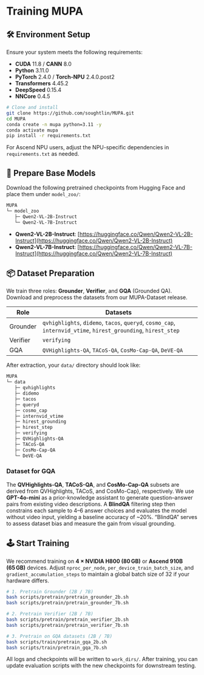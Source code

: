 # Training MUPA

## 🛠️ Environment Setup

Ensure your system meets the following requirements:

* **CUDA** 11.8 / **CANN** 8.0
* **Python** 3.11.0
* **PyTorch** 2.4.0 / **Torch-NPU** 2.4.0.post2
* **Transformers** 4.45.2
* **DeepSpeed** 0.15.4
* **NNCore** 0.4.5

```bash
# Clone and install
git clone https://github.com/soughtlin/MUPA.git
cd MUPA
conda create -n mupa python=3.11 -y
conda activate mupa
pip install -r requirements.txt
```

For Ascend NPU users, adjust the NPU-specific dependencies in `requirements.txt` as needed.

## 🔑 Prepare Base Models

Download the following pretrained checkpoints from Hugging Face and place them under `model_zoo/`:

```bash
MUPA
└─ model_zoo
   ├─ Qwen2-VL-2B-Instruct
   └─ Qwen2-VL-7B-Instruct
```

* **Qwen2-VL-2B-Instruct**: [https://huggingface.co/Qwen/Qwen2-VL-2B-Instruct](https://huggingface.co/Qwen/Qwen2-VL-2B-Instruct)
* **Qwen2-VL-7B-Instruct**: [https://huggingface.co/Qwen/Qwen2-VL-7B-Instruct](https://huggingface.co/Qwen/Qwen2-VL-7B-Instruct)

## 📦 Dataset Preparation

We train three roles: **Grounder**, **Verifier**, and **GQA** (Grounded QA). Download and preprocess the datasets from our MUPA-Dataset release.

| Role     | Datasets                                                                                                       |
| -------- | -------------------------------------------------------------------------------------------------------------- |
| Grounder | `qvhighlights`, `didemo`, `tacos`, `queryd`, `cosmo_cap`, `internvid_vtime`, `hirest_grounding`, `hirest_step` |
| Verifier | `verifying`                                                                                                    |
| GQA      | `QVHighlights-QA`, `TACoS-QA`, `CosMo-Cap-QA`, `DeVE-QA`                                                       |

After extraction, your `data/` directory should look like:

```bash
MUPA
└─ data
   ├─ qvhighlights
   ├─ didemo
   ├─ tacos
   ├─ queryd
   ├─ cosmo_cap
   ├─ internvid_vtime
   ├─ hirest_grounding
   ├─ hirest_step
   ├─ verifying
   ├─ QVHighlights-QA
   ├─ TACoS-QA
   ├─ CosMo-Cap-QA
   └─ DeVE-QA
```

### Dataset for GQA

The **QVHighlights-QA**, **TACoS-QA**, and **CosMo-Cap-QA** subsets are derived from QVHighlights, TACoS, and CosMo-Cap}, respectively. We use **GPT-4o-mini** as a prior-knowledge assistant to generate question–answer pairs from existing video descriptions. A **BlindQA** filtering step then constrains each sample to 4–6 answer choices and evaluates the model without video input, yielding a baseline accuracy of ~20%. “BlindQA” serves to assess dataset bias and measure the gain from visual grounding.

## 🕹️ Start Training

We recommend training on **4 × NVIDIA H800 (80 GB)** or **Ascend 910B (65 GB)** devices. Adjust `nproc_per_node`, `per_device_train_batch_size`, and `gradient_accumulation_steps` to maintain a global batch size of 32 if your hardware differs.

```bash
# 1. Pretrain Grounder (2B / 7B)
bash scripts/pretrain/pretrain_grounder_2b.sh
bash scripts/pretrain/pretrain_grounder_7b.sh

# 2. Pretrain Verifier (2B / 7B)
bash scripts/pretrain/pretrain_verifier_2b.sh
bash scripts/pretrain/pretrain_verifier_7b.sh

# 3. Pretrain on GQA datasets (2B / 7B)
bash scripts/train/pretrain_gqa_2b.sh
bash scripts/train/pretrain_gqa_7b.sh
```

All logs and checkpoints will be written to `work_dirs/`. After training, you can update evaluation scripts with the new checkpoints for downstream testing.
